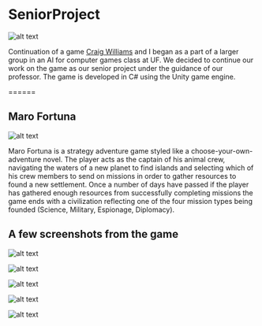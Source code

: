 # SeniorProject

![alt text](https://github.com/JJMcConnell/SeniorProject/blob/master/Assets/Resources/Textures/Captain_Portrait2.png "The Captain") 

Continuation of a game [Craig Williams](https://github.com/CraigRWilliams) and I began as a part of a larger group in an AI for computer games class at UF. We decided to continue our work on the game as our senior project under the guidance of our professor. The game is developed in C# using the Unity game engine. 

======
## Maro Fortuna

![alt text](https://github.com/JJMcConnell/SeniorProject/blob/master/Assets/Resources/Textures/Maro%20Fortuna%20Sample%20Menu%20with%20Logo.png "Maro Fortuna")

Maro Fortuna is a strategy adventure game styled like a choose-your-own-adventure novel. The player acts as the captain of his animal crew, navigating the waters of a new planet to find islands and selecting which of his crew members to send on missions in order to gather resources to found a new settlement. Once a number of days have passed if the player has gathered enough resources from successfully completing missions the game ends with a civilization reflecting one of the four mission types being founded (Science, Military, Espionage, Diplomacy). 

## A few screenshots from the game 

![alt text](https://github.com/JJMcConnell/SeniorProject/blob/master/Screen%20Shots/MainMap.PNG "Main map")

![alt text](https://github.com/JJMcConnell/SeniorProject/blob/master/Screen%20Shots/MissionSuccessScreen.PNG "Mission success screen") 

![alt text](https://github.com/JJMcConnell/SeniorProject/blob/master/Screen%20Shots/MissionFailure.PNG "Mission failure screen") 

![alt text](https://github.com/JJMcConnell/SeniorProject/blob/master/Screen%20Shots/CrewHub.PNG "Crew hub screen")

![alt text](https://github.com/JJMcConnell/SeniorProject/blob/master/Screen%20Shots/EndScreen.PNG "Game end screen, Science Victory")
